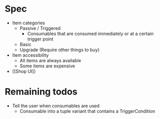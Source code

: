 # Spec
- Item categories
	- Passive / Triggered
		- Consumables that are consumed immediately or at a certain trigger point
	- Basic
	- Upgrade (Require other things to buy)
- Item accessibility
	- All items are always available
	- Some items are expensive
- [[Shop UI]]

# Remaining todos
- Tell the user when consumables are used
	- Consumable into a tuple variant that contains a TriggerCondition